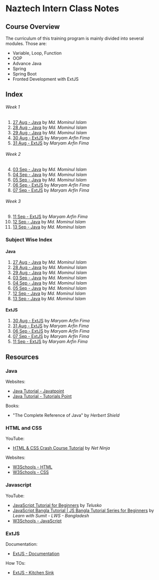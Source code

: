 # Naztech Intern Class Notes

## Course Overview

The curriculum of this training program is mainly divided into several modules. Those are:

- Variable, Loop, Function
- OOP
- Advance Java
- Spring
- Spring Boot
- Fronted Development with ExtJS

## Index

###### Week 1

1. [27 Aug - Java](./JAVA/Day%2001%20-%2027%20Aug%20-%20Java/index.md) by _Md. Mominul Islam_
2. [28 Aug - Java](./JAVA/Day%2002%20-%2028%20Aug%20-%20Java/index.md) by _Md. Mominul Islam_
3. [29 Aug - Java](./JAVA/Day%2003%20-%2029%20Aug%20-%20Java/index.md) by _Md. Mominul Islam_
4. [30 Aug - ExtJS](./ExtJS/Day%2001%20-%2030%20Aug%20-%20ExtJS/index.md) by _Maryam Arfin Fima_
5. [31 Aug - ExtJS](./ExtJS/Day%2002%20-%2031%20Aug%20-%20ExtJS/index.md) by _Maryam Arfin Fima_

###### Week 2

4. [03 Sep - Java](./JAVA/Day%2004%20-%2003%20Sep%20-%20Java/index.md) by _Md. Mominul Islam_
5. [04 Sep - Java](./JAVA/Day%2005%20-%2004%20Sep%20-%20Java/index.md) by _Md. Mominul Islam_
6. [05 Sep - Java](./JAVA/Day%2006%20-%2005%20Sep%20-%20Java/index.md) by _Md. Mominul Islam_
7. [06 Sep - ExtJS](./ExtJS/Day%2003%20-%2006%20Sep%20-%20ExtJS/index.md) by _Maryam Arfin Fima_
8. [07 Sep - ExtJS](./ExtJS/Day%2004%20-%2007%20Sep%20-%20ExtJS/index.md) by _Maryam Arfin Fima_

###### Week 3

9. [11 Sep - ExtJS](./ExtJS/Day%2005%20-%2011%20Sep%20-%20ExtJS/index.md) by _Maryam Arfin Fima_
10. [12 Sep - Java](./JAVA/Day%2007%20-%2012%20Sep%20-%20Java/index.md) by _Md. Mominul Islam_
11. [13 Sep - Java](./JAVA/Day%2008%20-%2013%20Sep%20-%20Java/index.md) by _Md. Mominul Islam_

### Subject Wise Index

#### Java

1. [27 Aug - Java](./JAVA/Day%2001%20-%2027%20Aug%20-%20Java/index.md) by _Md. Mominul Islam_
2. [28 Aug - Java](./JAVA/Day%2002%20-%2028%20Aug%20-%20Java/index.md) by _Md. Mominul Islam_
3. [29 Aug - Java](./JAVA/Day%2003%20-%2029%20Aug%20-%20Java/index.md) by _Md. Mominul Islam_
4. [03 Sep - Java](./JAVA/Day%2004%20-%2003%20Sep%20-%20Java/index.md) by _Md. Mominul Islam_
5. [04 Sep - Java](./JAVA/Day%2005%20-%2004%20Sep%20-%20Java/index.md) by _Md. Mominul Islam_
6. [05 Sep - Java](./JAVA/Day%2006%20-%2005%20Sep%20-%20Java/index.md) by _Md. Mominul Islam_
7. [12 Sep - Java](./JAVA/Day%2007%20-%2012%20Sep%20-%20Java/index.md) by _Md. Mominul Islam_
8. [13 Sep - Java](./JAVA/Day%2008%20-%2013%20Sep%20-%20Java/index.md) by _Md. Mominul Islam_

#### ExtJS

1. [30 Aug - ExtJS](./ExtJS/Day%2001%20-%2030%20Aug%20-%20ExtJS/) by _Maryam Arfin Fima_
2. [31 Aug - ExtJS](./ExtJS/Day%2002%20-%2031%20Aug%20-%20ExtJS/) by _Maryam Arfin Fima_
3. [06 Sep - ExtJS](./ExtJS/Day%2003%20-%2006%20Sep%20-%20ExtJS/) by _Maryam Arfin Fima_
4. [07 Sep - ExtJS](./ExtJS/Day%2004%20-%2007%20Sep%20-%20ExtJS/) by _Maryam Arfin Fima_
5. [11 Sep - ExtJS](./ExtJS/Day%2005%20-%2011%20Sep%20-%20ExtJS/) by _Maryam Arfin Fima_

## Resources

### Java

Websites:

- [Java Tutorial - Javatpoint](https://www.javatpoint.com/java-tutorial)
- [Java Tutorial - Tutorials Point](https://www.tutorialspoint.com/java/index.htm)

Books:

- "The Complete Reference of Java" by _Herbert Shield_

### HTML and CSS

YouTube:
- [HTML & CSS Crash Course Tutorial](https://www.youtube.com/playlistlist=PL4cUxeGkcC9ivBf_eKCPIAYXWzLlPAm6G) by _Net Ninja_

Websites:
- [W3Schools - HTML](https://www.w3schools.com/html/default.asp)
- [W3Schools - CSS](https://www.w3schools.com/css/default.asp)

### Javascript

YouTube:
- [JavaScript Tutorial for Beginners](https://www.youtube.com/playlist?list=PLsyeobzWxl7rrvgG7MLNIMSTzVCDZZcT4) by _Telusko_
- [JavaScript Bangla Tutorial | JS Bangla Tutorial Series for Beginners](https://www.youtube.com/playlist?list=PLHiZ4m8vCp9OkrURufHpGUUTBjJhO9Ghy) by _Learn with Sumit - LWS - Bangladesh_
- [W3Schools - JavaScript](https://www.w3schools.com/js/)

### ExtJS

Documentation:

- [ExtJS - Documentation](https://docs.sencha.com/extjs/6.2.0/)

How TOs:

- [ExtJS - Kitchen Sink](https://examples.sencha.com/extjs/6.6.0/examples/kitchensink/frame-index.html?modern#all)
